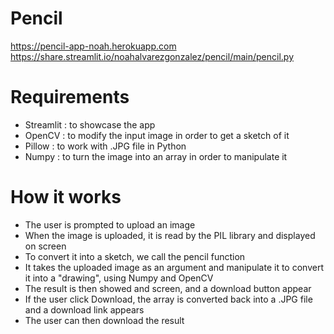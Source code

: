 # Pencil
https://pencil-app-noah.herokuapp.com
https://share.streamlit.io/noahalvarezgonzalez/pencil/main/pencil.py

# Requirements

* Streamlit : to showcase the app
* OpenCV : to modify the input image in order to get a sketch of it
* Pillow : to work with .JPG file in Python
* Numpy : to turn the image into an array in order to manipulate it

# How it works

* The user is prompted to upload an image
* When the image is uploaded, it is read by the PIL library and displayed on screen
* To convert it into a sketch, we call the pencil function
* It takes the uploaded image as an argument and manipulate it to convert it into a "drawing", using Numpy and OpenCV
* The result is then showed and screen, and a download button appear
* If the user click Download, the array is converted back into a .JPG file and a download link appears
* The user can then download the result
